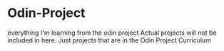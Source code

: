 # Odin-Project
everything I'm learning from the odin project
Actual projects will not be included in here. Just projects that are in the Odin Project Curriculum
